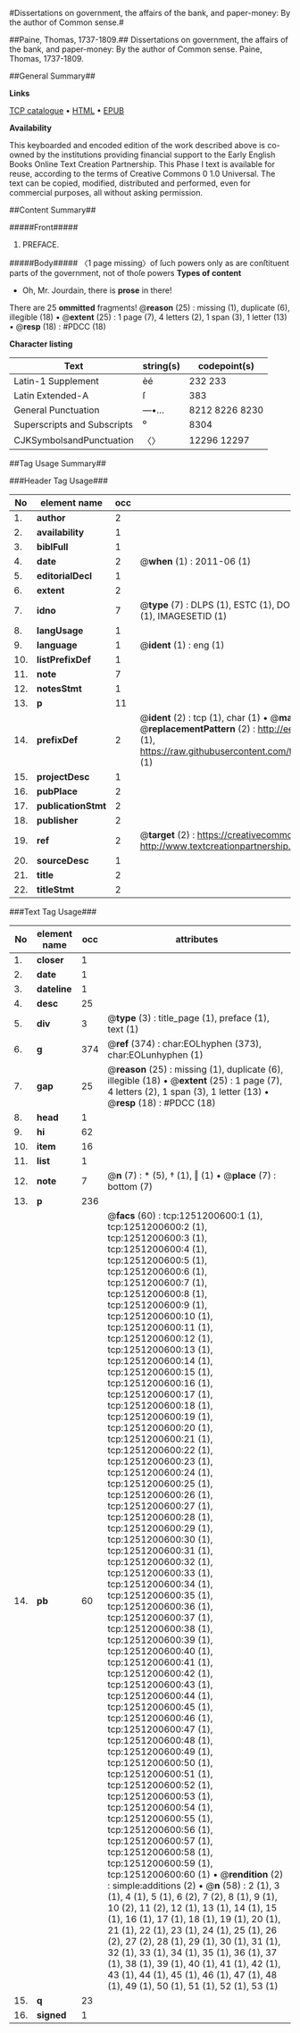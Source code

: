 #Dissertations on government, the affairs of the bank, and paper-money: By the author of Common sense.#

##Paine, Thomas, 1737-1809.##
Dissertations on government, the affairs of the bank, and paper-money: By the author of Common sense.
Paine, Thomas, 1737-1809.

##General Summary##

**Links**

[TCP catalogue](http://www.ota.ox.ac.uk/tcp/)  • 
[HTML](http://tei.it.ox.ac.uk/tcp/Texts-HTML/free/004/004829979.html)  • 
[EPUB](http://tei.it.ox.ac.uk/tcp/Texts-EPUB/free/004/004829979.epub)

**Availability**

This keyboarded and encoded edition of the
	       work described above is co-owned by the institutions
	       providing financial support to the Early English Books
	       Online Text Creation Partnership. This Phase I text is
	       available for reuse, according to the terms of Creative
	       Commons 0 1.0 Universal. The text can be copied,
	       modified, distributed and performed, even for
	       commercial purposes, all without asking permission.


##Content Summary##

#####Front#####

1. PREFACE.

#####Body#####
〈1 page missing〉of ſuch powers only as are conſtituent parts of the government, not of thoſe powers 
**Types of content**

  * Oh, Mr. Jourdain, there is **prose** in there!

There are 25 **ommitted** fragments! 
 @__reason__ (25) : missing (1), duplicate (6), illegible (18)  •  @__extent__ (25) : 1 page (7), 4 letters (2), 1 span (3), 1 letter (13)  •  @__resp__ (18) : #PDCC (18)

**Character listing**


|Text|string(s)|codepoint(s)|
|---|---|---|
|Latin-1 Supplement|èé|232 233|
|Latin Extended-A|ſ|383|
|General Punctuation|—•…|8212 8226 8230|
|Superscripts             and Subscripts|⁰|8304|
|CJKSymbolsandPunctuation|〈〉|12296 12297|

##Tag Usage Summary##

###Header Tag Usage###

|No|element name|occ|attributes|
|---|---|---|---|
|1.|__author__|2||
|2.|__availability__|1||
|3.|__biblFull__|1||
|4.|__date__|2| @__when__ (1) : 2011-06 (1)|
|5.|__editorialDecl__|1||
|6.|__extent__|2||
|7.|__idno__|7| @__type__ (7) : DLPS (1), ESTC (1), DOCNO (1), TCP (1), GALEDOCNO (1), CONTENTSET (1), IMAGESETID (1)|
|8.|__langUsage__|1||
|9.|__language__|1| @__ident__ (1) : eng (1)|
|10.|__listPrefixDef__|1||
|11.|__note__|7||
|12.|__notesStmt__|1||
|13.|__p__|11||
|14.|__prefixDef__|2| @__ident__ (2) : tcp (1), char (1)  •  @__matchPattern__ (2) : ([0-9\-]+):([0-9IVX]+) (1), (.+) (1)  •  @__replacementPattern__ (2) : http://eebo.chadwyck.com/downloadtiff?vid=$1&page=$2 (1), https://raw.githubusercontent.com/textcreationpartnership/Texts/master/tcpchars.xml#$1 (1)|
|15.|__projectDesc__|1||
|16.|__pubPlace__|2||
|17.|__publicationStmt__|2||
|18.|__publisher__|2||
|19.|__ref__|2| @__target__ (2) : https://creativecommons.org/publicdomain/zero/1.0/ (1), http://www.textcreationpartnership.org/docs/. (1)|
|20.|__sourceDesc__|1||
|21.|__title__|2||
|22.|__titleStmt__|2||


###Text Tag Usage###

|No|element name|occ|attributes|
|---|---|---|---|
|1.|__closer__|1||
|2.|__date__|1||
|3.|__dateline__|1||
|4.|__desc__|25||
|5.|__div__|3| @__type__ (3) : title_page (1), preface (1), text (1)|
|6.|__g__|374| @__ref__ (374) : char:EOLhyphen (373), char:EOLunhyphen (1)|
|7.|__gap__|25| @__reason__ (25) : missing (1), duplicate (6), illegible (18)  •  @__extent__ (25) : 1 page (7), 4 letters (2), 1 span (3), 1 letter (13)  •  @__resp__ (18) : #PDCC (18)|
|8.|__head__|1||
|9.|__hi__|62||
|10.|__item__|16||
|11.|__list__|1||
|12.|__note__|7| @__n__ (7) : * (5), † (1), ‖ (1)  •  @__place__ (7) : bottom (7)|
|13.|__p__|236||
|14.|__pb__|60| @__facs__ (60) : tcp:1251200600:1 (1), tcp:1251200600:2 (1), tcp:1251200600:3 (1), tcp:1251200600:4 (1), tcp:1251200600:5 (1), tcp:1251200600:6 (1), tcp:1251200600:7 (1), tcp:1251200600:8 (1), tcp:1251200600:9 (1), tcp:1251200600:10 (1), tcp:1251200600:11 (1), tcp:1251200600:12 (1), tcp:1251200600:13 (1), tcp:1251200600:14 (1), tcp:1251200600:15 (1), tcp:1251200600:16 (1), tcp:1251200600:17 (1), tcp:1251200600:18 (1), tcp:1251200600:19 (1), tcp:1251200600:20 (1), tcp:1251200600:21 (1), tcp:1251200600:22 (1), tcp:1251200600:23 (1), tcp:1251200600:24 (1), tcp:1251200600:25 (1), tcp:1251200600:26 (1), tcp:1251200600:27 (1), tcp:1251200600:28 (1), tcp:1251200600:29 (1), tcp:1251200600:30 (1), tcp:1251200600:31 (1), tcp:1251200600:32 (1), tcp:1251200600:33 (1), tcp:1251200600:34 (1), tcp:1251200600:35 (1), tcp:1251200600:36 (1), tcp:1251200600:37 (1), tcp:1251200600:38 (1), tcp:1251200600:39 (1), tcp:1251200600:40 (1), tcp:1251200600:41 (1), tcp:1251200600:42 (1), tcp:1251200600:43 (1), tcp:1251200600:44 (1), tcp:1251200600:45 (1), tcp:1251200600:46 (1), tcp:1251200600:47 (1), tcp:1251200600:48 (1), tcp:1251200600:49 (1), tcp:1251200600:50 (1), tcp:1251200600:51 (1), tcp:1251200600:52 (1), tcp:1251200600:53 (1), tcp:1251200600:54 (1), tcp:1251200600:55 (1), tcp:1251200600:56 (1), tcp:1251200600:57 (1), tcp:1251200600:58 (1), tcp:1251200600:59 (1), tcp:1251200600:60 (1)  •  @__rendition__ (2) : simple:additions (2)  •  @__n__ (58) : 2 (1), 3 (1), 4 (1), 5 (1), 6 (2), 7 (2), 8 (1), 9 (1), 10 (2), 11 (2), 12 (1), 13 (1), 14 (1), 15 (1), 16 (1), 17 (1), 18 (1), 19 (1), 20 (1), 21 (1), 22 (1), 23 (1), 24 (1), 25 (1), 26 (2), 27 (2), 28 (1), 29 (1), 30 (1), 31 (1), 32 (1), 33 (1), 34 (1), 35 (1), 36 (1), 37 (1), 38 (1), 39 (1), 40 (1), 41 (1), 42 (1), 43 (1), 44 (1), 45 (1), 46 (1), 47 (1), 48 (1), 49 (1), 50 (1), 51 (1), 52 (1), 53 (1)|
|15.|__q__|23||
|16.|__signed__|1||
